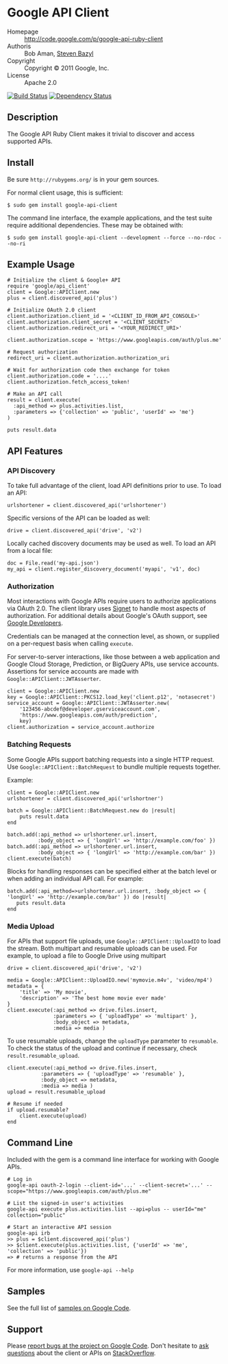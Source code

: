 # Google API Client

<dl>
  <dt>Homepage</dt><dd><a href="http://code.google.com/p/google-api-ruby-client">http://code.google.com/p/google-api-ruby-client</a></dd>
  <dt>Authoris</dt><dd>Bob Aman, <a href="mailto:sbazyl@google.com">Steven Bazyl</a></dd>
  <dt>Copyright</dt><dd>Copyright © 2011 Google, Inc.</dd>
  <dt>License</dt><dd>Apache 2.0</dd>
</dl>

[![Build Status](https://secure.travis-ci.org/google/google-api-ruby-client.png)](http://travis-ci.org/google/google-api-ruby-client)
[![Dependency Status](https://gemnasium.com/google/google-api-ruby-client.png)](https://gemnasium.com/google/google-api-ruby-client)

## Description

The Google API Ruby Client makes it trivial to discover and access supported
APIs.

## Install

Be sure `http://rubygems.org/` is in your gem sources.

For normal client usage, this is sufficient:

    $ sudo gem install google-api-client

The command line interface, the example applications, and the test suite
require additional dependencies. These may be obtained with:

    $ sudo gem install google-api-client --development --force --no-rdoc --no-ri

## Example Usage

    # Initialize the client & Google+ API
    require 'google/api_client'
    client = Google::APIClient.new
    plus = client.discovered_api('plus')

    # Initialize OAuth 2.0 client    
    client.authorization.client_id = '<CLIENT_ID_FROM_API_CONSOLE>'
    client.authorization.client_secret = '<CLIENT_SECRET>'
    client.authorization.redirect_uri = '<YOUR_REDIRECT_URI>'
    
    client.authorization.scope = 'https://www.googleapis.com/auth/plus.me'

    # Request authorization
    redirect_uri = client.authorization.authorization_uri

    # Wait for authorization code then exchange for token
    client.authorization.code = '....'
    client.authorization.fetch_access_token!

    # Make an API call
    result = client.execute(
      :api_method => plus.activities.list,
      :parameters => {'collection' => 'public', 'userId' => 'me'}
    )

    puts result.data

## API Features

### API Discovery

To take full advantage of the client, load API definitions prior to use. To load an API:

    urlshortener = client.discovered_api('urlshortener')

Specific versions of the API can be loaded as well:

    drive = client.discovered_api('drive', 'v2')

Locally cached discovery documents may be used as well. To load an API from a local file:

    doc = File.read('my-api.json')
    my_api = client.register_discovery_document('myapi', 'v1', doc)

### Authorization

Most interactions with Google APIs require users to authorize applications via OAuth 2.0. The client library uses [Signet](https://github.com/google/signet) to handle most aspects of authorization. For additional details about Google's OAuth support, see [Google Developers](https://developers.google.com/accounts/docs/OAuth2). 

Credentials can be managed at the connection level, as shown, or supplied on a per-request basis when calling `execute`.
    
For server-to-server interactions, like those between a web application and Google Cloud Storage, Prediction, or BigQuery APIs, use service accounts. Assertions for service accounts are made with `Google::APIClient::JWTAsserter`.

    client = Google::APIClient.new
    key = Google::APIClient::PKCS12.load_key('client.p12', 'notasecret')
    service_account = Google::APIClient::JWTAsserter.new(
        '123456-abcdef@developer.gserviceaccount.com',
        'https://www.googleapis.com/auth/prediction',
        key)
    client.authorization = service_account.authorize

### Batching Requests

Some Google APIs support batching requests into a single HTTP request. Use `Google::APIClient::BatchRequest`
to bundle multiple requests together.

Example:

    client = Google::APIClient.new
    urlshortener = client.discovered_api('urlshortner')
    
    batch = Google::APIClient::BatchRequest.new do |result|
        puts result.data
    end
    
    batch.add(:api_method => urlshortener.url.insert, 
              :body_object => { 'longUrl' => 'http://example.com/foo' })
    batch.add(:api_method => urlshortener.url.insert, 
              :body_object => { 'longUrl' => 'http://example.com/bar' })
    client.execute(batch)
    
Blocks for handling responses can be specified either at the batch level or when adding an individual API call. For example:

    batch.add(:api_method=>urlshortener.url.insert, :body_object => { 'longUrl' => 'http://example.com/bar' }) do |result|
       puts result.data
    end

### Media Upload

For APIs that support file uploads, use `Google::APIClient::UploadIO` to load the stream. Both multipart and resumable
uploads can be used. For example, to upload a file to Google Drive using multipart

    drive = client.discovered_api('drive', 'v2')
   
    media = Google::APIClient::UploadIO.new('mymovie.m4v', 'video/mp4')
    metadata = {
        'title' => 'My movie',
        'description' => 'The best home movie ever made'
    }
    client.execute(:api_method => drive.files.insert,
                   :parameters => { 'uploadType' => 'multipart' },
                   :body_object => metadata,
                   :media => media )
   
To use resumable uploads, change the `uploadType` parameter to `resumable`. To check the status of the upload
and continue if necessary, check `result.resumable_upload`.

    client.execute(:api_method => drive.files.insert,
               :parameters => { 'uploadType' => 'resumable' },
               :body_object => metadata,
               :media => media )
    upload = result.resumable_upload

    # Resume if needed
    if upload.resumable?
        client.execute(upload)
    end

## Command Line

Included with the gem is a command line interface for working with Google APIs.

    # Log in
    google-api oauth-2-login --client-id='...' --client-secret='...' --scope="https://www.googleapis.com/auth/plus.me"

    # List the signed-in user's activities
    google-api execute plus.activities.list --api=plus -- userId="me" collection="public"

    # Start an interactive API session
    google-api irb
    >> plus = $client.discovered_api('plus')
    >> $client.execute(plus.activities.list, {'userId' => 'me', 'collection' => 'public'})
    => # returns a response from the API

For more information, use `google-api --help`

## Samples

See the full list of [samples on Google Code](http://code.google.com/p/google-api-ruby-client/source/browse?repo=samples).


## Support

Please [report bugs at the project on Google Code](http://code.google.com/p/google-api-ruby-client/issues/entry). Don't hesitate to [ask questions](http://stackoverflow.com/questions/tagged/google-api-ruby-client) about the client or APIs on [StackOverflow](http://stackoverflow.com).



